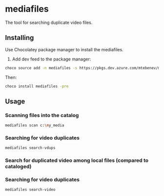 # mediafiles
The tool for searching duplicate video files.

## Installing
Use Chocolatey package manager to install the mediafiles.
1. Add dev feed to the package manager:
```bash
choco source add -n mediafiles -s https://pkgs.dev.azure.com/mtebenev/mediafiles/_packaging/mediafiles-dev/nuget/v2
```
Then:
```bash
choco install mediafiles -pre
```

## Usage

### Scanning files into the catalog
```bash
mediafiles scan c:\my_media
```

### Searching for video duplicates
```bash
mediafiles search-vdups
```

### Search for duplicated video among local files (compared to cataloged)

### Searching for video duplicates
```bash
mediafiles search-video
```

